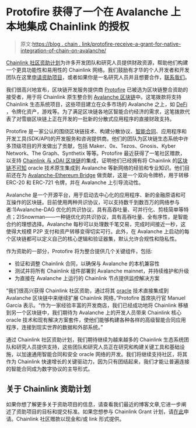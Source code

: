 # Protofire 获得了一个在 Avalanche 上本地集成 Chainlink 的授权

> 原文:[https://blog . chain . link/protofire-receive-a-grant-for-native-integration-of-chain-on-avalanche/](https://blog.chain.link/protofire-receives-a-grant-for-native-integration-of-chainlink-on-avalanche/)

[Chainlink 社区资助计划](https://blog.chain.link/introducing-the-chainlink-community-grant-program/)为许多开发团队和研究人员提供财政资源，帮助他们构建一个更具功能性和易用性的 Chainlink 网络。我们鼓励有才华的个人开发者和开发团队在这里[申请资助项目](https://chainlinkgrants.typeform.com/to/efEbsq)，或者如果你是一名研究人员并且想要合作，[联系我们](/cdn-cgi/l/email-protection#35475046505447565d75565d545c5b595c5b5e595457461b565a58)。

我们很高兴地宣布，区块链开发服务提供商 [Protofire](https://protofire.io/) 已被选为区块链整合资助的接受者，用于将 Chainlink 原生整合到 [Avalanche 区块链](https://www.avalabs.org/)中。这笔拨款将支持 Chainlink 生态系统项目，这些项目建立在众多市场的 Avalanche 之上，如 [DeFi](https://chain.link/education/defi) ，令牌化资产，游戏等。为了满足区块链各地区智能合约经济的需求，这笔拨款代表了对雪崩区块链上正在开发的一批新的分散式应用程序的直接财政支持。

Protofire 是一家公认的围绕区块链技术、构建分散协议、[智能合同](https://chain.link/education/smart-contracts)、应用程序和开发工具(SDK/API)的开发服务和咨询提供商。他们的团队为区块链生态系统中许多顶级项目的开发做出了贡献，包括 Maker、0x、Tezos、Gnosis、Kyber Network、The Graph、Synthetix 等等。Protofire 最近获得了一笔社区赠款，以支持 [Chainlink 与 xDAI 区块链](https://blog.chain.link/protofire-receives-a-chainlink-community-grant-for-an-integration-with-xdai/)的集成，证明他们已经拥有将 Chainlink 的[区块链不可知](https://blog.chain.link/chainlinks-blockchain-agnostic-design/) oracle 技术原生集成到 Avalanche 等新网络的经验和专业知识。他们目前还在为 [Avalanche-Ethereum Bridge](https://medium.com/protofire-blog/protofire-serves-as-a-relayer-and-manager-for-the-avalanche-ethereum-bridge-6ea3ceff32ad) 做贡献，这是一个双向令牌桥，用于转移 ERC-20 和 ERC-721 令牌，并在 Avalanche 上引导流动性。

Avalanche 是一个开源平台，用于启动去中心化的应用程序、新的金融原语和可互操作的区块链。目前使用两种共识协议，可以支持数千到数百万的网络参与者:1)Avalanche-DAG 优化的共识协议，具有高吞吐量、可并行化、剪枝简单等特点；2)Snowman——一种链优化的共识协议，具有高吞吐量、全有序性，是智能合约的理想选择。Avalanche 每秒可以处理数千笔交易，完成时间接近一秒，这使得大规模 P2P 支付和资产转移变得切实可行。此外，在 Avalanche 上启动的每个区块链都可以定义自己的核心逻辑和验证器集，默认允许合规性和隐私性。

作为资助的一部分，Protofire 将为整合提供几个关键组件，包括:

*   验证和调整 Chainlink 合同，以确保与 Avalanche 的本机兼容性
*   测试并将所有 Chainlink 组件部署到 Avalanche mainnet，并持续维护和升级
*   为直接在 Avalanche 上运行的 Chainlink 节点提供监控解决方案

“我们很高兴获得 Chainlink 社区资助，通过将其 [oracle](https://chain.link/education/blockchain-oracles) 技术直接集成到 Avalanche 区块链中来继续扩展 Chainlink 网络，”Protofire 首席执行官 Manuel García 表示。“作为一家经验丰富的开发商店，我们已经成功地将 Chainlink 移植到另一个区块链中，我们期待为 Avalanche 上的开发人员带来 Chainlink 核心 oracle 技术和现有解决方案套件，使他们能够构建各种各样的高级智能合同应用程序，连接到现实世界的数据和外部系统。”

通过 Chainlink 社区资助计划，我们期待继续为越来越多的 Chainlink 生态系统团队和研究人员提供支持，这些团队和研究人员正在研究和构建关键工具和基础设施，以加速通用智能合同和安全 oracle 网络的开发。我们将继续支持社区，将其作为 Chainlink 快速增长的关键驱动力，因为只有团结起来，我们才能让普遍连接的智能合同成为数字协议的主导形式。

## 关于 Chainlink 资助计划

如果你想了解更多关于资助项目的信息，请查看我们最近的博客文章,它进一步阐述了资助项目的目标和提交标准。如果您想参与 Chainlink Grant 计划，请[在此](https://chainlinkgrants.typeform.com/to/efEbsq)申请。Chainlink 社区赠款以现金和/或 link 形式提供。